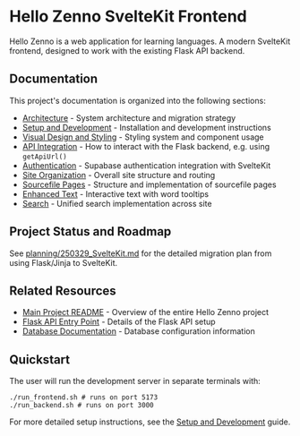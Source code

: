# Hello Zenno SvelteKit Frontend

Hello Zenno is a web application for learning languages. A modern SvelteKit frontend, designed to work with the existing Flask API backend.

## Documentation

This project's documentation is organized into the following sections:

- [Architecture](./docs/FRONTEND_SVELTEKIT_ARCHITECTURE.md) - System architecture and migration strategy
- [Setup and Development](./docs/SETUP.md) - Installation and development instructions
- [Visual Design and Styling](./docs/VISUAL_DESIGN_STYLING.md) - Styling system and component usage
- [API Integration](./docs/BACKEND_FLASK_API_INTEGRATION.md) - How to interact with the Flask backend, e.g. using `getApiUrl()`
- [Authentication](./docs/AUTH.md) - Supabase authentication integration with SvelteKit
- [Site Organization](./docs/SITE_ORGANISATION.md) - Overall site structure and routing
- [Sourcefile Pages](./docs/SOURCEFILE_PAGES.md) - Structure and implementation of sourcefile pages
- [Enhanced Text](./docs/ENHANCED_TEXT.md) - Interactive text with word tooltips
- [Search](./docs/SEARCH.md) - Unified search implementation across site

## Project Status and Roadmap

See [planning/250329_SvelteKit.md](../docs/planning/250329_SvelteKit.md) for the detailed migration plan from using Flask/Jinja to SvelteKit.

## Related Resources

- [Main Project README](../README.md) - Overview of the entire Hello Zenno project
- [Flask API Entry Point](../api/index.py) - Details of the Flask API setup
- [Database Documentation](../docs/DATABASE.md) - Database configuration information

## Quickstart

The user will run the development server in separate terminals with:

```
./run_frontend.sh # runs on port 5173
./run_backend.sh # runs on port 3000
```

For more detailed setup instructions, see the [Setup and Development](./docs/SETUP.md) guide.
